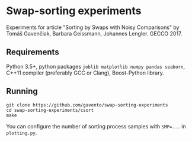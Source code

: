 # Swap-sorting experiments

Experiments for article "Sorting by Swaps with Noisy Comparisons" by Tomáš Gavenčiak, Barbara Geissmann, Johannes Lengler. GECCO 2017.

## Requirements

Python 3.5+, python packages `joblib matplotlib numpy pandas seaborn`, C++11 compiler (preferably GCC or Clang), Boost-Python library. 

## Running

```
git clone https://github.com/gavento/swap-sorting-experiments
cd swap-sorting-experiments/csort
make
```

You can configure the number of sorting process samples with `SMP=...` in `plotting.py`.
